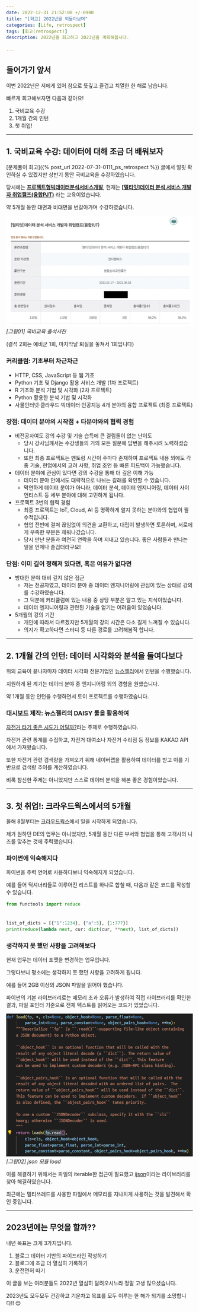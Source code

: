 ```yaml
---
date: 2022-12-31 21:52:00 +/-0900
title: "[회고] 2022년을 되돌아보며"
categories: [Life, retrospect]
tags: [회고(retrospect)]
description: 2022년을 회고하고 2023년을 계획해봅시다.

---
```

## 들어가기 앞서
이번 2022년은 저에게 있어 참으로 뜻깊고 즐겁고 치열한 한 해로 남습니다.

빠르게 회고해보자면 다음과 같아요!

1. 국비교육 수강
2. 1개월 간의 인턴
3. 첫 취업!

---
## 1. 국비교육 수강: 데이터에 대해 조금 더 배워보자

[문제풀이 회고]({% post_url 2022-07-31-0111_ps_retrospect %}) 글에서 얼핏 확인하실 수 있겠지만 상반기 동안 국비교육을 수강하였습니다.

당시에는 **<u>프로젝트형빅데이터분석서비스개발</u>**, 현재는 **<u>\[멀티잇\]데이터 분석 서비스 개발자 취업캠프(융합PJT)</u>** 라는 교육이었습니다.

약 5개월 동안 대면과 비대면을 번갈아가며 수강하였습니다.

![국비교육 출석사진](/assets/img/life/9002/9002_01_learning.png)
_[그림01] 국비교육 출석사진_

(결석 2회는 예비군 1회, 마지막날 퇴실을 놓쳐서 1회입니다)

### 커리큘럼: 기초부터 차근차근
- HTTP, CSS, JavaScript 등 웹 기초
- Python 기초 및 Django 활용 서비스 개발 (1차 프로젝트)
- R 기초와 분석 기법 및 시각화 (2차 프로젝트)
- Python 활용한 분석 기법 및 시각화
- 사물인터넷‧클라우드‧빅데이터‧인공지능 4개 분야의 융합 프로젝트 (최종 프로젝트)

### 장점: 데이터 분야의 시작점 + 타분야와의 협력 경험
- 비전공자여도 강의 수강 및 기술 습득에 큰 걸림돌이 없는 난이도
    - 당시 강사님께서는 수강생들의 거의 모든 질문에 답변을 해주시려 노력하셨습니다.
    - 또한 최종 프로젝트는 멘토링 시간이 주마다 존재하여 프로젝트 내용 외에도 각종 기술, 현업에서의 고려 사항, 취업 조언 등 빠른 피드백이 가능했습니다.
- 데이터 분야에 관심이 있다면 강의 수강을 통해 더 깊은 이해 가능
    - 데이터 분야 안에서도 대략적으로 나뉘는 갈래를 확인할 수 있습니다.
    - 막연하게 데이터 분야가 아니라, 데이터 분석, 데이터 엔지니어링, 데이터 사이언티스트 등 세부 분야에 대해 고민하게 됩니다.
- 프로젝트 3번의 협력 경험
    - 최종 프로젝트는 IoT, Cloud, AI 등 명확하게 알지 못하는 분야와의 협업이 필수적입니다.
    - 협업 전반에 걸쳐 끊임없이 의견을 교환하고, 대립이 발생하면 토론하며, 서로에게 부족한 부분은 채워나갔습니다.
    - 당시 만난 분들과 여전히 연락을 하며 지내고 있습니다. 좋은 사람들과 만나는 일을 언제나 즐겁더라구요!

### 단점: 이미 길이 정해져 있다면, 혹은 여유가 없다면
- 방대한 분야 대비 깊지 않은 접근
    - 저는 전공자였고, 데이터 분야 중 데이터 엔지니어링에 관심이 있는 상태로 강의를 수강하였습니다.
    - 그 덕분에 커리큘럼에 있는 내용 중 상당 부분은 알고 있는 지식이었습니다.
    - 데이터 엔지니어링과 관련된 기술을 얻기는 어려움이 있었습니다.
- 5개월의 강의 기간
    - 개인에 따라서 다르겠지만 5개월의 강의 시간은 다소 길게 느껴질 수 있습니다.
    - 의지가 확고하다면 스터디 등 다른 경로를 고려해봄직 합니다.

---
## 2. 1개월 간의 인턴: 데이터 시각화와 분석을 들여다보다

위의 교육이 끝나자마자 데이터 시각화 전문기업인 [뉴스젤리](http://newsjel.ly/)에서 인턴을 수행했습니다.

지원하게 된 계기는 데이터 분야 중 엔지니어링 외의 경험을 원했습니다.

약 1개월 동안 인턴을 수행하면서 토이 프로젝트를 수행하였습니다.

### 대시보드 제작: 뉴스젤리의 DAISY 툴을 활용하여

[자전거 타기 좋은 시도가 어딜까?](https://daisy.newsjel.ly/basic/gallery/953)라는 주제로 수행하였습니다.

자전거 관련 통계를 수집하고, 자전거 대여소나 자전거 수리점 등 정보를 KAKAO API에서 가져왔습니다.

또한 자전거 관련 검색량을 가져오기 위해 네이버랩을 활용하여 데이터를 받고 이를 기반으로 검색량 추이를 계산하였습니다.

비록 참신한 주제는 아니었지만 스스로 데이터 분석을 해본 좋은 경험이었습니다.

---
## 3. 첫 취업!: 크라우드웍스에서의 5개월

올해 8월부터는 [크라우드웍스](https://www.crowdworks.kr/)에서 일을 시작하게 되었습니다.

제가 원하던 DE의 업무는 아니었지만, 5개월 동안 다른 부서와 협업을 통해 고객사의 니즈를 맞추는 것에 주력했습니다.

### 파이썬에 익숙해지다

파이썬을 주력 언어로 사용하다보니 익숙해지게 되었습니다.

예를 들어 딕셔너리들로 이루어진 리스트를 하나로 합칠 때, 다음과 같은 코드를 작성할 수 있습니다.

```python
from functools import reduce


list_of_dicts = [{"1":1234}, {"a":5}, {1:777}]
print(reduce(lambda next, cur: dict(cur, **next), list_of_dicts))
```

### 생각하지 못 했던 사항을 고려해보다

현재 업무는 데이터 포맷을 변경하는 업무입니다.

그렇다보니 평소에는 생각하지 못 했던 사항을 고려하게 됩니다.

예를 들어 2GB 이상의 JSON 파일을 읽어야 했습니다.

파이썬의 기본 라이브러리로는 메모리 초과 오류가 발생하여 직접 라이브러리를 확인한 결과, 파일 포인터 기준으로 전체 텍스트를 읽어오는 코드가 있었습니다.

![json 모듈 load](/assets/img/life/9002/9002_02_json_load.png)
_[그림02] json 모듈 load_

이를 해결하기 위해서는 파일의 iterable한 접근이 필요했고 [ijson](https://pypi.org/project/ijson/)이라는 라이브러리를 찾아 해결하였습니다.

최근에는 멀티쓰레드를 사용한 파일에서 메모리를 지나치게 사용하는 것을 발견해서 확인 중입니다.

---
## 2023년에는 무엇을 할까??

내년 목표는 크게 3가지입니다.

1. 블로그 데이터 기반의 파이프라인 작성하기
2. 블로그에 조금 더 열심히 기록하기
3. 운전면허 따기

이 글을 보는 여러분들도 2022년 열심히 달려오시느라 정말 고생 많으셨습니다.

2023년도 모두모두 건강하고 기운차고 목표를 모두 이루는 한 해가 되기를 소망합니다!! 😊

